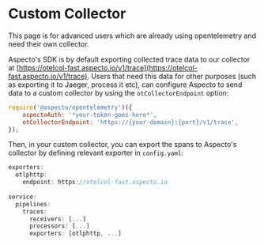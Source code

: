 # Custom Collector

This page is for advanced users which are already using opentelemetry and need their own collector.

Aspecto's SDK is by default exporting collected trace data to our collector at [https://otelcol-fast.aspecto.io/v1/trace](https://otelcol-fast.aspecto.io/v1/trace). Users that need this data for other purposes \(such as exporting it to Jaeger,  process it etc\), can configure Aspecto to send data to a custom collector by using the `otCollectorEndpoint` option:

```javascript
require('@aspecto/opentelemetry')({
    aspectoAuth: '*your-token-goes-here*',
    otCollectorEndpoint: 'https://{your-domain}:{port}/v1/trace',
});
```

Then, in your custom collector, you can export the spans to Aspecto's collector by defining relevant exporter in `config.yaml`:

```javascript
exporters:
  otlphttp:
    endpoint: https://otelcol-fast.aspecto.io
    
service:
  pipelines:
    traces:
      receivers: [...]
      processors: [...]
      exporters: [otlphttp, ...]
```

